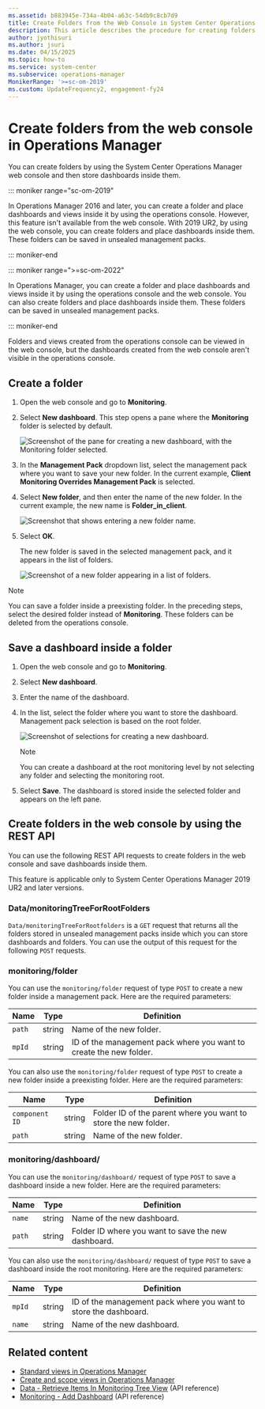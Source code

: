 ```yaml
---
ms.assetid: b883945e-734a-4b04-a63c-54db9c8cb7d9
title: Create Folders from the Web Console in System Center Operations Manager
description: This article describes the procedure for creating folders by using the Operations Manager web console, and for storing dashboards inside them.
author: jyothisuri
ms.author: jsuri
ms.date: 04/15/2025
ms.topic: how-to
ms.service: system-center
ms.subservice: operations-manager
MonikerRange: '>=sc-om-2019'
ms.custom: UpdateFrequency2, engagement-fy24
---
```



# Create folders from the web console in Operations Manager

You can create folders by using the System Center Operations Manager web console and then store dashboards inside them.

::: moniker range="sc-om-2019"

In Operations Manager 2016 and later, you can create a folder and place dashboards and views inside it by using the operations console. However, this feature isn't available from the web console. With 2019 UR2, by using the web console, you can create folders and place dashboards inside them. These folders can be saved in unsealed management packs.

::: moniker-end

::: moniker range=">=sc-om-2022"

In Operations Manager, you can create a folder and place dashboards and views inside it by using the operations console and the web console. You can also create folders and place dashboards inside them. These folders can be saved in unsealed management packs.

::: moniker-end

Folders and views created from the operations console can be viewed in the web console, but the dashboards created from the web console aren't visible in the operations console.

## Create a folder

1. Open the web console and go to **Monitoring**.

2. Select **New dashboard**. This step opens a pane where the **Monitoring** folder is selected by default.

   ![Screenshot of the pane for creating a new dashboard, with the Monitoring folder selected.](./media/support-for-folders/new-dashboard.png)

3. In the **Management Pack** dropdown list, select the management pack where you want to save your new folder. In the current example, **Client Monitoring Overrides Management Pack** is selected.

4. Select **New folder**, and then enter the name of the new folder. In the current example, the new name is **Folder\_in\_client**.

   ![Screenshot that shows entering a new folder name.](./media/support-for-folders/create-in-monitoring.png)

5. Select **OK**.

   The new folder is saved in the selected management pack, and it appears in the list of folders.

   ![Screenshot of a new folder appearing in a list of folders.](./media/support-for-folders/create-folder-in-client.png)

> [!NOTE]
> You can save a folder inside a preexisting folder. In the preceding steps, select the desired folder instead of **Monitoring**. These folders can be deleted from the operations console.

## Save a dashboard inside a folder

1. Open the web console and go to **Monitoring**.

2. Select **New dashboard**.

3. Enter the name of the dashboard.

4. In the list, select the folder where you want to store the dashboard. Management pack selection is based on the root folder.

   ![Screenshot of selections for creating a new dashboard.](./media/support-for-folders/new-dashboard-folder-in-client.png)

   > [!NOTE]
   > You can create a dashboard at the root monitoring level by not selecting any folder and selecting the monitoring root.

5. Select **Save**. The dashboard is stored inside the selected folder and appears on the left pane.

## Create folders in the web console by using the REST API

You can use the following REST API requests to create folders in the web console and save dashboards inside them.

This feature is applicable only to System Center Operations Manager 2019 UR2 and later versions.

### Data/monitoringTreeForRootFolders

`Data/monitoringTreeForRootfolders` is a `GET` request that returns all the folders stored in unsealed management packs inside which you can store dashboards and folders. You can use the output of this request for the following `POST` requests.

### monitoring/folder

You can use the `monitoring/folder` request of type `POST` to create a new folder inside a management pack. Here are the required parameters:

| Name | Type  | Definition |
|----|---|------|
| `path` | string |Name of the new folder. |
| `mpId` | string | ID of the management pack where you want to create the new folder.  |

You can also use the `monitoring/folder` request of type `POST` to create a new folder inside a preexisting folder. Here are the required parameters:

| Name | Type  | Definition |
|----|---|------|
| `component ID` | string |Folder ID of the parent where you want to store the new folder. |
| `path` | string | Name of the new folder.  |

### monitoring/dashboard/

You can use the `monitoring/dashboard/` request of type `POST` to save a dashboard inside a new folder. Here are the required parameters:

| Name | Type  | Definition |
|----|------|-----|
| `name` | string | Name of the new dashboard. |
| `path` | string | Folder ID where you want to save the new dashboard.  |

You can also use the `monitoring/dashboard/` request of type `POST` to save a dashboard inside the root monitoring. Here are the required parameters:

| Name | Type  | Definition |
|----|----|-----|
| `mpId`  | string  | ID of the management pack where you want to store the dashboard. |
| `name` | string| Name of the new dashboard.  |

## Related content

- [Standard views in Operations Manager](manage-console-standard-views.md)
- [Create and scope views in Operations Manager](manage-console-scope-views.md)
- [Data - Retrieve Items In Monitoring Tree View](/rest/api/operationsmanager/data/retrieve%20items%20in%20monitoring%20tree%20view) (API reference)
- [Monitoring - Add Dashboard](/rest/api/operationsmanager/monitoring/add-dashboard) (API reference)

